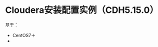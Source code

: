 Cloudera安装配置实例（CDH5.15.0）
================================================================================
基于：
+ CentOS7＋
+ 
